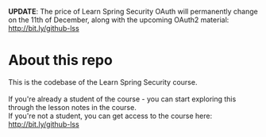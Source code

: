 **UPDATE**: The price of Learn Spring Security OAuth will permanently change on the 11th of December, along with the upcoming OAuth2 material: http://bit.ly/github-lss

# About this repo

This is the codebase of the Learn Spring Security course. <br/><br/>
If you're already a student of the course - you can start exploring this through the lesson notes in the course. <br/>
If you're not a student, you can get access to the course here: http://bit.ly/github-lss <br/>
 <br/> <br/>

